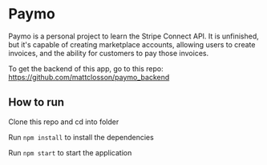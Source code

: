 # Paymo 

Paymo is a personal project to learn the Stripe Connect API. It is unfinished, but it's capable of creating marketplace accounts, allowing users to create invoices, and the ability for customers to pay those invoices. 

To get the backend of this app, go to this repo: https://github.com/mattclosson/paymo_backend

## How to run

Clone this repo and cd into folder 

Run `npm install` to install the dependencies 

Run `npm start` to start the application